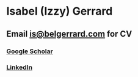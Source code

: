 # Isabel (Izzy) Gerrard

## Email is@belgerrard.com for CV 

### [Google Scholar](https://scholar.google.com/citations?user=93yexpsAAAAJ&hl=en)
### [LinkedIn](https://www.linkedin.com/in/isabel-gerrard/)

